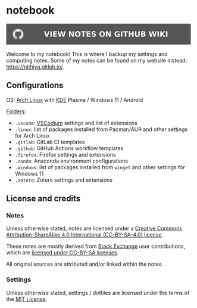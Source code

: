 # notebook

[![View notes on GitHub Wiki](badge.svg)](https://github.com/nmstreethran/notebook/wiki)

Welcome to my notebook! This is where I backup my settings and computing notes. Some of my notes can be found on my website instead: <https://nithiya.gitlab.io/>.

## Configurations

OS: [Arch Linux](https://archlinux.org/) with [KDE](https://kde.org/) Plasma / Windows 11 / Android

[Folders](https://github.com/nmstreethran/notebook):

- `.vscode`: [VSCodium](https://vscodium.com/) settings and list of extensions
- `.linux`: list of packages installed from Pacman/AUR and other settings for Arch Linux
- `.gitlab`: GitLab CI templates
- `.github`: GitHub Actions workflow templates
- `.firefox`: Firefox settings and extensions
- `.conda`: Anaconda environment configurations
- `.windows`: list of packages installed from `winget` and other settings for Windows 11
- `.zotero`: Zotero settings and extensions

## License and credits

### Notes

Unless otherwise stated, notes are licensed under a [Creative Commons Attribution-ShareAlike 4.0 International (CC-BY-SA-4.0) license](https://creativecommons.org/licenses/by-sa/4.0/).

These notes are mostly derived from [Stack Exchange](https://stackexchange.com/) user contributions, which are [licensed under CC-BY-SA licenses](https://stackoverflow.com/help/licensing).

All original sources are attributed and/or linked within the notes.

### Settings

Unless otherwise stated, settings / dotfiles are licensed under the terms of the [MIT License](https://opensource.org/license/mit/).
